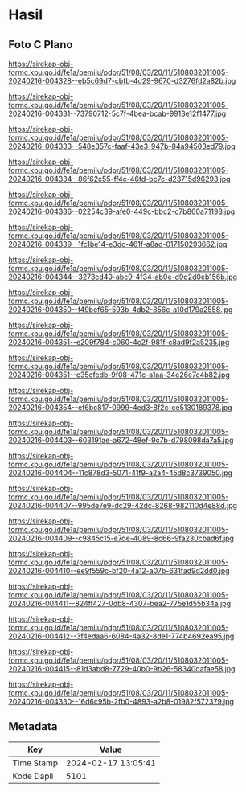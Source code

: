# Hasil

## Foto C Plano

https://sirekap-obj-formc.kpu.go.id/fe1a/pemilu/pdpr/51/08/03/20/11/5108032011005-20240216-004328--eb5c69d7-cbfb-4d29-9670-d3276fd2a82b.jpg

https://sirekap-obj-formc.kpu.go.id/fe1a/pemilu/pdpr/51/08/03/20/11/5108032011005-20240216-004331--73790712-5c7f-4bea-bcab-9913e12f1477.jpg

https://sirekap-obj-formc.kpu.go.id/fe1a/pemilu/pdpr/51/08/03/20/11/5108032011005-20240216-004333--548e357c-faaf-43e3-947b-84a94503ed79.jpg

https://sirekap-obj-formc.kpu.go.id/fe1a/pemilu/pdpr/51/08/03/20/11/5108032011005-20240216-004334--86f62c55-ff4c-46fd-bc7c-d23715d96293.jpg

https://sirekap-obj-formc.kpu.go.id/fe1a/pemilu/pdpr/51/08/03/20/11/5108032011005-20240216-004336--02254c39-afe0-449c-bbc2-c7b860a71198.jpg

https://sirekap-obj-formc.kpu.go.id/fe1a/pemilu/pdpr/51/08/03/20/11/5108032011005-20240216-004339--1fc1be14-e3dc-461f-a8ad-017150293662.jpg

https://sirekap-obj-formc.kpu.go.id/fe1a/pemilu/pdpr/51/08/03/20/11/5108032011005-20240216-004344--3273cd40-abc9-4f34-ab0e-d9d2d0eb156b.jpg

https://sirekap-obj-formc.kpu.go.id/fe1a/pemilu/pdpr/51/08/03/20/11/5108032011005-20240216-004350--f49bef65-593b-4db2-856c-a10d179a2558.jpg

https://sirekap-obj-formc.kpu.go.id/fe1a/pemilu/pdpr/51/08/03/20/11/5108032011005-20240216-004351--e209f784-c060-4c2f-981f-c8ad9f2a5235.jpg

https://sirekap-obj-formc.kpu.go.id/fe1a/pemilu/pdpr/51/08/03/20/11/5108032011005-20240216-004351--c35cfedb-9f08-471c-a1aa-34e26e7c4b82.jpg

https://sirekap-obj-formc.kpu.go.id/fe1a/pemilu/pdpr/51/08/03/20/11/5108032011005-20240216-004354--ef6bc817-0999-4ed3-8f2c-ce5130189378.jpg

https://sirekap-obj-formc.kpu.go.id/fe1a/pemilu/pdpr/51/08/03/20/11/5108032011005-20240216-004403--603191ae-a672-48ef-9c7b-d798098da7a5.jpg

https://sirekap-obj-formc.kpu.go.id/fe1a/pemilu/pdpr/51/08/03/20/11/5108032011005-20240216-004404--11c878d3-5071-41f9-a2a4-45d8c3739050.jpg

https://sirekap-obj-formc.kpu.go.id/fe1a/pemilu/pdpr/51/08/03/20/11/5108032011005-20240216-004407--995de7e9-dc29-42dc-8268-982110d4e88d.jpg

https://sirekap-obj-formc.kpu.go.id/fe1a/pemilu/pdpr/51/08/03/20/11/5108032011005-20240216-004409--c9845c15-e7de-4089-8c66-9fa230cbad6f.jpg

https://sirekap-obj-formc.kpu.go.id/fe1a/pemilu/pdpr/51/08/03/20/11/5108032011005-20240216-004410--ee9f559c-bf20-4a12-a07b-631fad9d2dd0.jpg

https://sirekap-obj-formc.kpu.go.id/fe1a/pemilu/pdpr/51/08/03/20/11/5108032011005-20240216-004411--824ff427-0db8-4307-bea2-775e1d55b34a.jpg

https://sirekap-obj-formc.kpu.go.id/fe1a/pemilu/pdpr/51/08/03/20/11/5108032011005-20240216-004412--3f4edaa6-6084-4a32-8de1-774b4692ea95.jpg

https://sirekap-obj-formc.kpu.go.id/fe1a/pemilu/pdpr/51/08/03/20/11/5108032011005-20240216-004415--81d3abd8-7729-40b0-9b26-58340dafae58.jpg

https://sirekap-obj-formc.kpu.go.id/fe1a/pemilu/pdpr/51/08/03/20/11/5108032011005-20240216-004330--16d6c95b-2fb0-4893-a2b8-01982f572379.jpg


## Metadata

| Key        | Value               |
| ---------- | ------------------- |
| Time Stamp | 2024-02-17 13:05:41 |
| Kode Dapil | 5101                |



